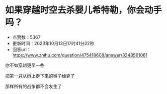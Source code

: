 # 如果穿越时空去杀婴儿希特勒，你会动手吗？
- 点赞数：5367
- 更新时间：2023年10月13日17时41分22秒
- 回答url：https://www.zhihu.com/question/475418608/answer/3248561061
<body>
 <p data-pid="1rAdgauN">你不如穿越更早一些</p>
 <p data-pid="dT-ATTXl">把第一只从树上走下来的猴子给毙了</p>
 <p data-pid="uW85Dj97">那样所有的战争都不会发生了</p>
</body>
